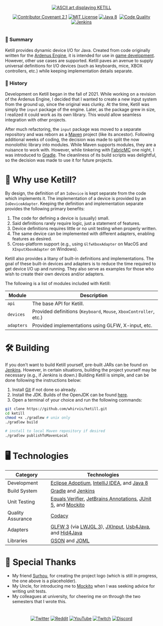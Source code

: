 <p align="center">
  <a href="#void"><img src="https://user-images.githubusercontent.com/5157755/153051741-39f3846f-f7cc-4be4-ad0e-09fbf6fb8488.png" alt="ASCII art displaying KETILL"></a>
</p>

<p align="center">
  <a href="CODE_OF_CONDUCT.md"><img src="https://img.shields.io/badge/Contributor%20Covenant-2.1-4baaaa.svg" alt="Contributor Covenant 2.1"></a>
  <a href="LICENSE"><img src="https://img.shields.io/github/license/whirvis/ketill" alt="MIT License"></a>
  <a href="https://www.oracle.com/java/technologies/java8.html"><img src="https://img.shields.io/badge/version-8-orange?style=flat&logo=java" alt="Java 8"></a>
  <a href="#void"><img src="https://img.shields.io/github/repo-size/whirvis/ketill" alt=""></a>
  <a href="https://www.codacy.com/gh/Whirvis/ketill/dashboard?utm_source=github.com&amp;utm_medium=referral&amp;utm_content=whirvis/ketill&amp;utm_campaign=Badge_Grade"><img src="https://app.codacy.com/project/badge/Grade/2be5a01acd504e9d8b5067ccfe4c79c4" alt="Code Quality"></a>
  <a href="http://jenkins.ketill.io/job/ketill/"><img src="http://jenkins.ketill.io/buildStatus/icon?job=ketill" alt="Jenkins"></a>
</p>

#

### 🔖 Summary

Ketill provides dynamic device I/O for Java. Created from code originally written for the [Ardenus Engine](https://github.com/whirvis/ardenus-engine),
it is intended for use in [game development](https://youtu.be/zCmMuOXr-Nk). However, other use cases are supported. Ketill paves an avenue to
supply universal definitions for I/O devices (such as keyboards, mice, XBOX controllers, etc.) while keeping implementation details separate.

### 📓 History

Development on Ketill began in the fall of 2021. While working on a revision of the Ardenus Engine, I decided that I wanted to create a new input system
from the ground up, since the original was clunky. At the time, Ketill was simply the `input` package of the engine. Later, as the package grew in size,
I realized it could work as its own library. This would allow seamless integration with other projects.

After much refactoring, the `input` package was moved to a separate repository and was reborn as a [Maven](https://maven.apache.org/) project
(like its ancestor). Following additional weeks of coding, the decision was made to split the now monolothic library into modules. While Maven
supports modules, they are a nuisance to work with. However, while tinkering with [FabricMC](https://fabricmc.net/) one night, I was introduced
to [Gradle](https://gradle.org/). The cleanliness of its build scripts was delightful, so the decision was made to use it for future projects.

# 👾 Why use Ketill?
By design, the definition of an `IoDevice` is kept separate from the code which implements it. The implementation of a device is provided by an
`IoDeviceAdapter`. Keeping the definition and implementation separate provides the following primary benefits:

   1. The code for defining a device is (usually) small.
   2. Said definitions rarely require logic, just a statement of features.
   3. Device definitions requires little or no unit testing when properly written.
   4. The same device can be implemented with different adapters, enabling features as desired.
   5. Cross-platform support (e.g., using `GlfwXboxAdapter` on MacOS and `XInputXboxAdapter` on Windows).

Ketill also provides a litany of built-in definitions and implementations. The goal of these built-in devices and adapters is to reduce the time
required to get device I/O up and running. They also serve as examples for those who wish to create their own devices and/or adapters.

The following is a list of modules included with Ketill:

| Module     | Description                                                        |
|------------|--------------------------------------------------------------------|
| `api`      | The base API for Ketill.                                           |
| `devices`  | Provided definitions (`Keyboard`, `Mouse`, `XboxController`, etc.) |
| `adapters` | Provided implementations using GLFW, X-input, etc.                 |

# 🛠️ Building

If you don't want to build Ketill yourself, pre-built JARs can be found on [Jenkins](https://jenkins.ketill.io). However, in certain
situations, building the project yourself may be necessary (e.g., if Jenkins is down.) Building Ketill is simple, and can be done
following the instructions below:

   1. Install [Git](https://git-scm.com/) if not done so already.
   2. Install the JDK. Builds of the OpenJDK can be found [here](https://adoptium.net/).
   3. Open a terminal of your choice and run the following commands:

```bash
git clone https://github.com/whirvis/ketill.git
cd ketill
chmod +x ./gradlew # unix only
./gradlew build

# install to local Maven repository if desired
./gradlew publishToMavenLocal
```

# 🖥️ Technologies

| Category          | Technologies                                                                                                                                                                                                                               |
| ----------------- | ------------------------------------------------------------------------------------------------------------------------------------------------------------------------------------------------------------------------------------------ |
| Development       | [Eclipse Adoptium](https://adoptium.net/), [IntelliJ IDEA](https://www.jetbrains.com/idea/), and [Java 8](https://www.oracle.com/java/technologies/java8.html)                                                                             |
| Build System      | [Gradle](https://gradle.org/) and [Jenkins](https://www.jenkins.io/)                                                                                                                                                                       |
| Unit Testing      | [Equals Verifier](https://jqno.nl/equalsverifier/), [JetBrains Annotations](https://github.com/JetBrains/java-annotations), [JUnit 5](https://junit.org/junit5/), and [Mockito](https://site.mockito.org/)                                 |
| Quality Assurance | [Codacy](https://www.codacy.com/)                                                                                                                                                                                                          |
| Adapters          | [GLFW 3](https://www.glfw.org/) (via [LWJGL 3](https://www.lwjgl.org/)), [JXInput](https://github.com/StrikerX3/JXInput), [Usb4Java](http://usb4java.org/quickstart/javax-usb.html), and [Hid4Java](https://github.com/gary-rowe/hid4java) |
| Libraries         | [GSON](https://github.com/google/gson) and [JOML](https://joml-ci.github.io/JOML/)                                                                                                                                                         |

# 💎 Special Thanks

  - My friend [Surhou](https://t.co/gt2mqvXKaA), for creating the project logo (which is still in progress, the one above is a placeholder).
  - My Uncle, for introducing me to [Mockito](https://site.mockito.org/) when I was seeking advice for writing unit tests.
  - My colleagues at university, for cheering me on through the two semesters that I wrote this.

# 

<p align="center">
  <a href="https://twitter.com/whirvis/"><img src="https://img.shields.io/twitter/follow/whirvis?style=flat&logo=twitter&color=%2300acee&label=%40whirvis" alt="Twitter"></a>
  <a href="https://reddit.com/u/whirvis/"><img src="https://img.shields.io/reddit/user-karma/combined/whirvis?style=flat&logo=reddit&color=%23FF5700&label=u%2Fwhirvis" alt="Reddit"></a>
  <a href="https://youtube.com/c/whirvis/"><img src="https://img.shields.io/youtube/channel/subscribers/UC9wxFSON2eQRSxE2OUznP8w?style=flat&logo=youtube&logoColor=red&label=Whirvis" alt="YouTube"></a>
  <a href="https://www.twitch.tv/whirvis/"><img src="https://img.shields.io/twitch/status/whirvis?style=flat&logo=twitch&color=%23815fc0&label=Whirvis" alt="Twitch"></a>
  <a href="https://discord.gg/ShVPZBY6kY"><img src="https://img.shields.io/discord/681551864902320156?logo=Discord&color=%235865F2&label=Whirvex Software" alt="Discord"></a>
</p>
